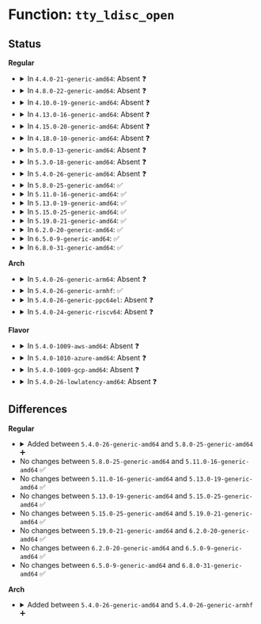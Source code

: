 # Function: <code>tty_ldisc_open</code>

## Status
<b>Regular</b>
<ul>
<li>
<details>
<summary>In <code>4.4.0-21-generic-amd64</code>: Absent ❓</summary>

```json
{
  "name": "tty_ldisc_open",
  "collision_type": "Unique Static",
  "inline_type": "Selective",
  "funcs": [
    {
      "addr": 18446744071583996416,
      "name": "tty_ldisc_open",
      "external": false,
      "loc": "drivers/tty/tty_ldisc.c:441",
      "file": "drivers/tty/tty_ldisc.c",
      "inline": "not declared, inlined",
      "caller_inline": [],
      "caller_func": [
        "drivers/tty/tty_ldisc.c:tty_set_ldisc",
        "drivers/tty/tty_ldisc.c:tty_set_ldisc",
        "drivers/tty/tty_ldisc.c:tty_set_ldisc",
        "drivers/tty/tty_ldisc.c:tty_ldisc_hangup",
        "drivers/tty/tty_ldisc.c:tty_ldisc_hangup",
        "drivers/tty/tty_ldisc.c:tty_ldisc_setup",
        "drivers/tty/tty_ldisc.c:tty_ldisc_setup"
      ]
    }
  ],
  "symbols": [
    {
      "addr": 18446744071583996416,
      "name": "tty_ldisc_open.isra.2",
      "section": ".text",
      "bind": "STB_LOCAL",
      "size": 92
    }
  ]
}
```
</details>
</li>
<li>
<details>
<summary>In <code>4.8.0-22-generic-amd64</code>: Absent ❓</summary>

```json
{
  "name": "tty_ldisc_open",
  "collision_type": "Unique Static",
  "inline_type": "Selective",
  "funcs": [
    {
      "addr": 18446744071584328864,
      "name": "tty_ldisc_open",
      "external": false,
      "loc": "drivers/tty/tty_ldisc.c:457",
      "file": "drivers/tty/tty_ldisc.c",
      "inline": "not declared, inlined",
      "caller_inline": [],
      "caller_func": [
        "drivers/tty/tty_ldisc.c:tty_ldisc_setup",
        "drivers/tty/tty_ldisc.c:tty_ldisc_setup",
        "drivers/tty/tty_ldisc.c:tty_ldisc_reinit",
        "drivers/tty/tty_ldisc.c:tty_set_ldisc",
        "drivers/tty/tty_ldisc.c:tty_set_ldisc",
        "drivers/tty/tty_ldisc.c:tty_set_ldisc"
      ]
    }
  ],
  "symbols": [
    {
      "addr": 18446744071584328864,
      "name": "tty_ldisc_open.isra.3",
      "section": ".text",
      "bind": "STB_LOCAL",
      "size": 85
    }
  ]
}
```
</details>
</li>
<li>
<details>
<summary>In <code>4.10.0-19-generic-amd64</code>: Absent ❓</summary>

```json
{
  "name": "tty_ldisc_open",
  "collision_type": "Unique Static",
  "inline_type": "Selective",
  "funcs": [
    {
      "addr": 18446744071584510816,
      "name": "tty_ldisc_open",
      "external": false,
      "loc": "drivers/tty/tty_ldisc.c:457",
      "file": "drivers/tty/tty_ldisc.c",
      "inline": "not declared, inlined",
      "caller_inline": [],
      "caller_func": [
        "drivers/tty/tty_ldisc.c:tty_ldisc_setup",
        "drivers/tty/tty_ldisc.c:tty_ldisc_setup",
        "drivers/tty/tty_ldisc.c:tty_ldisc_reinit",
        "drivers/tty/tty_ldisc.c:tty_set_ldisc",
        "drivers/tty/tty_ldisc.c:tty_set_ldisc",
        "drivers/tty/tty_ldisc.c:tty_set_ldisc"
      ]
    }
  ],
  "symbols": [
    {
      "addr": 18446744071584510816,
      "name": "tty_ldisc_open.isra.3",
      "section": ".text",
      "bind": "STB_LOCAL",
      "size": 85
    }
  ]
}
```
</details>
</li>
<li>
<details>
<summary>In <code>4.13.0-16-generic-amd64</code>: Absent ❓</summary>

```json
{
  "name": "tty_ldisc_open",
  "collision_type": "Unique Static",
  "inline_type": "Selective",
  "funcs": [
    {
      "addr": 18446744071584589616,
      "name": "tty_ldisc_open",
      "external": false,
      "loc": "drivers/tty/tty_ldisc.c:460",
      "file": "drivers/tty/tty_ldisc.c",
      "inline": "not declared, inlined",
      "caller_inline": [],
      "caller_func": [
        "drivers/tty/tty_ldisc.c:tty_ldisc_setup",
        "drivers/tty/tty_ldisc.c:tty_ldisc_setup",
        "drivers/tty/tty_ldisc.c:tty_ldisc_reinit",
        "drivers/tty/tty_ldisc.c:tty_set_ldisc",
        "drivers/tty/tty_ldisc.c:tty_set_ldisc",
        "drivers/tty/tty_ldisc.c:tty_ldisc_failto"
      ]
    }
  ],
  "symbols": [
    {
      "addr": 18446744071584589616,
      "name": "tty_ldisc_open.isra.1",
      "section": ".text",
      "bind": "STB_LOCAL",
      "size": 60
    }
  ]
}
```
</details>
</li>
<li>
<details>
<summary>In <code>4.15.0-20-generic-amd64</code>: Absent ❓</summary>

```json
{
  "name": "tty_ldisc_open",
  "collision_type": "Unique Static",
  "inline_type": "Selective",
  "funcs": [
    {
      "addr": 18446744071585001680,
      "name": "tty_ldisc_open",
      "external": false,
      "loc": "drivers/tty/tty_ldisc.c:461",
      "file": "drivers/tty/tty_ldisc.c",
      "inline": "not declared, inlined",
      "caller_inline": [],
      "caller_func": [
        "drivers/tty/tty_ldisc.c:tty_ldisc_setup",
        "drivers/tty/tty_ldisc.c:tty_ldisc_setup",
        "drivers/tty/tty_ldisc.c:tty_ldisc_reinit",
        "drivers/tty/tty_ldisc.c:tty_set_ldisc",
        "drivers/tty/tty_ldisc.c:tty_set_ldisc",
        "drivers/tty/tty_ldisc.c:tty_ldisc_failto"
      ]
    }
  ],
  "symbols": [
    {
      "addr": 18446744071585001680,
      "name": "tty_ldisc_open.isra.1",
      "section": ".text",
      "bind": "STB_LOCAL",
      "size": 64
    }
  ]
}
```
</details>
</li>
<li>
<details>
<summary>In <code>4.18.0-10-generic-amd64</code>: Absent ❓</summary>

```json
{
  "name": "tty_ldisc_open",
  "collision_type": "Unique Static",
  "inline_type": "Selective",
  "funcs": [
    {
      "addr": 18446744071585235952,
      "name": "tty_ldisc_open",
      "external": false,
      "loc": "drivers/tty/tty_ldisc.c:447",
      "file": "drivers/tty/tty_ldisc.c",
      "inline": "not declared, inlined",
      "caller_inline": [],
      "caller_func": [
        "drivers/tty/tty_ldisc.c:tty_ldisc_setup",
        "drivers/tty/tty_ldisc.c:tty_ldisc_setup",
        "drivers/tty/tty_ldisc.c:tty_ldisc_reinit",
        "drivers/tty/tty_ldisc.c:tty_set_ldisc",
        "drivers/tty/tty_ldisc.c:tty_ldisc_failto"
      ]
    }
  ],
  "symbols": [
    {
      "addr": 18446744071585235952,
      "name": "tty_ldisc_open.isra.1",
      "section": ".text",
      "bind": "STB_LOCAL",
      "size": 63
    }
  ]
}
```
</details>
</li>
<li>
<details>
<summary>In <code>5.0.0-13-generic-amd64</code>: Absent ❓</summary>

```json
{
  "name": "tty_ldisc_open",
  "collision_type": "Unique Static",
  "inline_type": "Selective",
  "funcs": [
    {
      "addr": 18446744071585355200,
      "name": "tty_ldisc_open",
      "external": false,
      "loc": "drivers/tty/tty_ldisc.c:454",
      "file": "drivers/tty/tty_ldisc.c",
      "inline": "not declared, inlined",
      "caller_inline": [],
      "caller_func": [
        "drivers/tty/tty_ldisc.c:tty_ldisc_setup",
        "drivers/tty/tty_ldisc.c:tty_ldisc_setup",
        "drivers/tty/tty_ldisc.c:tty_ldisc_reinit",
        "drivers/tty/tty_ldisc.c:tty_set_ldisc",
        "drivers/tty/tty_ldisc.c:tty_ldisc_failto"
      ]
    }
  ],
  "symbols": [
    {
      "addr": 18446744071585355200,
      "name": "tty_ldisc_open.isra.1",
      "section": ".text",
      "bind": "STB_LOCAL",
      "size": 63
    }
  ]
}
```
</details>
</li>
<li>
<details>
<summary>In <code>5.3.0-18-generic-amd64</code>: Absent ❓</summary>

```json
{
  "name": "tty_ldisc_open",
  "collision_type": "Unique Static",
  "inline_type": "Selective",
  "funcs": [
    {
      "addr": 0,
      "name": "tty_ldisc_open",
      "external": false,
      "loc": "drivers/tty/tty_ldisc.c:463",
      "file": "drivers/tty/tty_ldisc.c",
      "inline": "not declared, inlined",
      "caller_inline": [],
      "caller_func": [
        "drivers/tty/tty_ldisc.c:tty_ldisc_setup",
        "drivers/tty/tty_ldisc.c:tty_ldisc_setup",
        "drivers/tty/tty_ldisc.c:tty_ldisc_reinit",
        "drivers/tty/tty_ldisc.c:tty_set_ldisc",
        "drivers/tty/tty_ldisc.c:tty_ldisc_failto"
      ]
    }
  ],
  "symbols": [
    {
      "addr": 18446744071585569008,
      "name": "tty_ldisc_open.isra.0",
      "section": ".text",
      "bind": "STB_LOCAL",
      "size": 74
    },
    {
      "addr": 18446744071585571250,
      "name": "tty_ldisc_open.isra.0.cold",
      "section": ".text",
      "bind": "STB_LOCAL",
      "size": 27
    }
  ]
}
```
</details>
</li>
<li>
<details>
<summary>In <code>5.4.0-26-generic-amd64</code>: Absent ❓</summary>

```json
{
  "name": "tty_ldisc_open",
  "collision_type": "Unique Static",
  "inline_type": "Selective",
  "funcs": [
    {
      "addr": 18446744071585709584,
      "name": "tty_ldisc_open",
      "external": false,
      "loc": "drivers/tty/tty_ldisc.c:463",
      "file": "drivers/tty/tty_ldisc.c",
      "inline": "not declared, inlined",
      "caller_inline": [],
      "caller_func": [
        "drivers/tty/tty_ldisc.c:tty_ldisc_setup",
        "drivers/tty/tty_ldisc.c:tty_ldisc_setup",
        "drivers/tty/tty_ldisc.c:tty_ldisc_reinit",
        "drivers/tty/tty_ldisc.c:tty_set_ldisc",
        "drivers/tty/tty_ldisc.c:tty_ldisc_failto"
      ]
    }
  ],
  "symbols": [
    {
      "addr": 18446744071585709584,
      "name": "tty_ldisc_open.isra.0",
      "section": ".text",
      "bind": "STB_LOCAL",
      "size": 66
    }
  ]
}
```
</details>
</li>
<li>
<details>
<summary>In <code>5.8.0-25-generic-amd64</code>: ✅</summary>

```c
int tty_ldisc_open(struct tty_struct * tty, struct tty_ldisc * ld)
```

```json
{
  "name": "tty_ldisc_open",
  "collision_type": "Unique Static",
  "inline_type": "No",
  "funcs": [
    {
      "addr": 18446744071586438816,
      "name": "tty_ldisc_open",
      "external": false,
      "loc": "drivers/tty/tty_ldisc.c:458",
      "file": "drivers/tty/tty_ldisc.c",
      "inline": "seen, unknown",
      "caller_inline": [],
      "caller_func": [
        "drivers/tty/tty_ldisc.c:tty_ldisc_setup",
        "drivers/tty/tty_ldisc.c:tty_ldisc_setup",
        "drivers/tty/tty_ldisc.c:tty_ldisc_reinit",
        "drivers/tty/tty_ldisc.c:tty_set_ldisc",
        "drivers/tty/tty_ldisc.c:tty_ldisc_failto"
      ]
    }
  ],
  "symbols": [
    {
      "addr": 18446744071586438816,
      "name": "tty_ldisc_open",
      "section": ".text",
      "bind": "STB_LOCAL",
      "size": 75
    }
  ]
}
```
</details>
</li>
<li>
<details>
<summary>In <code>5.11.0-16-generic-amd64</code>: ✅</summary>

```c
int tty_ldisc_open(struct tty_struct * tty, struct tty_ldisc * ld)
```

```json
{
  "name": "tty_ldisc_open",
  "collision_type": "Unique Static",
  "inline_type": "No",
  "funcs": [
    {
      "addr": 18446744071586553344,
      "name": "tty_ldisc_open",
      "external": false,
      "loc": "drivers/tty/tty_ldisc.c:457",
      "file": "drivers/tty/tty_ldisc.c",
      "inline": "seen, unknown",
      "caller_inline": [],
      "caller_func": [
        "drivers/tty/tty_ldisc.c:tty_ldisc_setup",
        "drivers/tty/tty_ldisc.c:tty_ldisc_setup",
        "drivers/tty/tty_ldisc.c:tty_ldisc_reinit",
        "drivers/tty/tty_ldisc.c:tty_set_ldisc",
        "drivers/tty/tty_ldisc.c:tty_ldisc_failto"
      ]
    }
  ],
  "symbols": [
    {
      "addr": 18446744071586553344,
      "name": "tty_ldisc_open",
      "section": ".text",
      "bind": "STB_LOCAL",
      "size": 75
    }
  ]
}
```
</details>
</li>
<li>
<details>
<summary>In <code>5.13.0-19-generic-amd64</code>: ✅</summary>

```c
int tty_ldisc_open(struct tty_struct * tty, struct tty_ldisc * ld)
```

```json
{
  "name": "tty_ldisc_open",
  "collision_type": "Unique Static",
  "inline_type": "No",
  "funcs": [
    {
      "addr": 18446744071586438304,
      "name": "tty_ldisc_open",
      "external": false,
      "loc": "drivers/tty/tty_ldisc.c:458",
      "file": "drivers/tty/tty_ldisc.c",
      "inline": "seen, unknown",
      "caller_inline": [],
      "caller_func": [
        "drivers/tty/tty_ldisc.c:tty_ldisc_setup",
        "drivers/tty/tty_ldisc.c:tty_ldisc_setup",
        "drivers/tty/tty_ldisc.c:tty_ldisc_reinit",
        "drivers/tty/tty_ldisc.c:tty_set_ldisc",
        "drivers/tty/tty_ldisc.c:tty_ldisc_failto"
      ]
    }
  ],
  "symbols": [
    {
      "addr": 18446744071586438304,
      "name": "tty_ldisc_open",
      "section": ".text",
      "bind": "STB_LOCAL",
      "size": 75
    }
  ]
}
```
</details>
</li>
<li>
<details>
<summary>In <code>5.15.0-25-generic-amd64</code>: ✅</summary>

```c
int tty_ldisc_open(struct tty_struct * tty, struct tty_ldisc * ld)
```

```json
{
  "name": "tty_ldisc_open",
  "collision_type": "Unique Static",
  "inline_type": "No",
  "funcs": [
    {
      "addr": 18446744071586964016,
      "name": "tty_ldisc_open",
      "external": false,
      "loc": "drivers/tty/tty_ldisc.c:443",
      "file": "drivers/tty/tty_ldisc.c",
      "inline": "seen, unknown",
      "caller_inline": [],
      "caller_func": [
        "drivers/tty/tty_ldisc.c:tty_ldisc_setup",
        "drivers/tty/tty_ldisc.c:tty_ldisc_setup",
        "drivers/tty/tty_ldisc.c:tty_ldisc_reinit",
        "drivers/tty/tty_ldisc.c:tty_set_ldisc",
        "drivers/tty/tty_ldisc.c:tty_ldisc_failto"
      ]
    }
  ],
  "symbols": [
    {
      "addr": 18446744071586964016,
      "name": "tty_ldisc_open",
      "section": ".text",
      "bind": "STB_LOCAL",
      "size": 75
    }
  ]
}
```
</details>
</li>
<li>
<details>
<summary>In <code>5.19.0-21-generic-amd64</code>: ✅</summary>

```c
int tty_ldisc_open(struct tty_struct * tty, struct tty_ldisc * ld)
```

```json
{
  "name": "tty_ldisc_open",
  "collision_type": "Unique Static",
  "inline_type": "No",
  "funcs": [
    {
      "addr": 18446744071588259088,
      "name": "tty_ldisc_open",
      "external": false,
      "loc": "drivers/tty/tty_ldisc.c:427",
      "file": "drivers/tty/tty_ldisc.c",
      "inline": "seen, unknown",
      "caller_inline": [],
      "caller_func": [
        "drivers/tty/tty_ldisc.c:tty_ldisc_setup",
        "drivers/tty/tty_ldisc.c:tty_ldisc_setup",
        "drivers/tty/tty_ldisc.c:tty_ldisc_reinit",
        "drivers/tty/tty_ldisc.c:tty_set_ldisc",
        "drivers/tty/tty_ldisc.c:tty_ldisc_failto"
      ]
    }
  ],
  "symbols": [
    {
      "addr": 18446744071588259088,
      "name": "tty_ldisc_open",
      "section": ".text",
      "bind": "STB_LOCAL",
      "size": 91
    }
  ]
}
```
</details>
</li>
<li>
<details>
<summary>In <code>6.2.0-20-generic-amd64</code>: ✅</summary>

```c
int tty_ldisc_open(struct tty_struct * tty, struct tty_ldisc * ld)
```

```json
{
  "name": "tty_ldisc_open",
  "collision_type": "Unique Static",
  "inline_type": "No",
  "funcs": [
    {
      "addr": 18446744071589672368,
      "name": "tty_ldisc_open",
      "external": false,
      "loc": "drivers/tty/tty_ldisc.c:427",
      "file": "drivers/tty/tty_ldisc.c",
      "inline": "seen, unknown",
      "caller_inline": [],
      "caller_func": [
        "drivers/tty/tty_ldisc.c:tty_ldisc_setup",
        "drivers/tty/tty_ldisc.c:tty_ldisc_setup",
        "drivers/tty/tty_ldisc.c:tty_ldisc_reinit",
        "drivers/tty/tty_ldisc.c:tty_set_ldisc",
        "drivers/tty/tty_ldisc.c:tty_ldisc_failto"
      ]
    }
  ],
  "symbols": [
    {
      "addr": 18446744071589672368,
      "name": "tty_ldisc_open",
      "section": ".text",
      "bind": "STB_LOCAL",
      "size": 91
    }
  ]
}
```
</details>
</li>
<li>
<details>
<summary>In <code>6.5.0-9-generic-amd64</code>: ✅</summary>

```c
int tty_ldisc_open(struct tty_struct * tty, struct tty_ldisc * ld)
```

```json
{
  "name": "tty_ldisc_open",
  "collision_type": "Unique Static",
  "inline_type": "No",
  "funcs": [
    {
      "addr": 18446744071589976576,
      "name": "tty_ldisc_open",
      "external": false,
      "loc": "drivers/tty/tty_ldisc.c:426",
      "file": "drivers/tty/tty_ldisc.c",
      "inline": "seen, unknown",
      "caller_inline": [],
      "caller_func": [
        "drivers/tty/tty_ldisc.c:tty_ldisc_setup",
        "drivers/tty/tty_ldisc.c:tty_ldisc_setup",
        "drivers/tty/tty_ldisc.c:tty_ldisc_reinit",
        "drivers/tty/tty_ldisc.c:tty_set_ldisc",
        "drivers/tty/tty_ldisc.c:tty_ldisc_failto"
      ]
    }
  ],
  "symbols": [
    {
      "addr": 18446744071589976576,
      "name": "tty_ldisc_open",
      "section": ".text",
      "bind": "STB_LOCAL",
      "size": 79
    }
  ]
}
```
</details>
</li>
<li>
<details>
<summary>In <code>6.8.0-31-generic-amd64</code>: ✅</summary>

```c
int tty_ldisc_open(struct tty_struct * tty, struct tty_ldisc * ld)
```

```json
{
  "name": "tty_ldisc_open",
  "collision_type": "Unique Static",
  "inline_type": "No",
  "funcs": [
    {
      "addr": 18446744071590315248,
      "name": "tty_ldisc_open",
      "external": false,
      "loc": "drivers/tty/tty_ldisc.c:426",
      "file": "drivers/tty/tty_ldisc.c",
      "inline": "seen, unknown",
      "caller_inline": [],
      "caller_func": [
        "drivers/tty/tty_ldisc.c:tty_ldisc_setup",
        "drivers/tty/tty_ldisc.c:tty_ldisc_setup",
        "drivers/tty/tty_ldisc.c:tty_ldisc_reinit",
        "drivers/tty/tty_ldisc.c:tty_set_ldisc",
        "drivers/tty/tty_ldisc.c:tty_ldisc_failto"
      ]
    }
  ],
  "symbols": [
    {
      "addr": 18446744071590315248,
      "name": "tty_ldisc_open",
      "section": ".text",
      "bind": "STB_LOCAL",
      "size": 79
    }
  ]
}
```
</details>
</li>
</ul>
<b>Arch</b>
<ul>
<li>
<details>
<summary>In <code>5.4.0-26-generic-arm64</code>: Absent ❓</summary>

```json
{
  "name": "tty_ldisc_open",
  "collision_type": "Unique Static",
  "inline_type": "Selective",
  "funcs": [
    {
      "addr": 18446603336498396760,
      "name": "tty_ldisc_open",
      "external": false,
      "loc": "drivers/tty/tty_ldisc.c:463",
      "file": "drivers/tty/tty_ldisc.c",
      "inline": "not declared, inlined",
      "caller_inline": [],
      "caller_func": [
        "drivers/tty/tty_ldisc.c:tty_ldisc_setup",
        "drivers/tty/tty_ldisc.c:tty_ldisc_setup",
        "drivers/tty/tty_ldisc.c:tty_ldisc_reinit",
        "drivers/tty/tty_ldisc.c:tty_set_ldisc",
        "drivers/tty/tty_ldisc.c:tty_ldisc_failto"
      ]
    }
  ],
  "symbols": [
    {
      "addr": 18446603336498396760,
      "name": "tty_ldisc_open.isra.0",
      "section": ".text",
      "bind": "STB_LOCAL",
      "size": 216
    }
  ]
}
```
</details>
</li>
<li>
<details>
<summary>In <code>5.4.0-26-generic-armhf</code>: ✅</summary>

```c
int tty_ldisc_open(struct tty_struct * tty, struct tty_ldisc * ld)
```

```json
{
  "name": "tty_ldisc_open",
  "collision_type": "Unique Static",
  "inline_type": "No",
  "funcs": [
    {
      "addr": 3231073240,
      "name": "tty_ldisc_open",
      "external": false,
      "loc": "drivers/tty/tty_ldisc.c:463",
      "file": "drivers/tty/tty_ldisc.c",
      "inline": "seen, unknown",
      "caller_inline": [],
      "caller_func": [
        "drivers/tty/tty_ldisc.c:tty_ldisc_setup",
        "drivers/tty/tty_ldisc.c:tty_ldisc_setup",
        "drivers/tty/tty_ldisc.c:tty_ldisc_reinit",
        "drivers/tty/tty_ldisc.c:tty_set_ldisc",
        "drivers/tty/tty_ldisc.c:tty_ldisc_failto"
      ]
    }
  ],
  "symbols": [
    {
      "addr": 3231073240,
      "name": "tty_ldisc_open",
      "section": ".text",
      "bind": "STB_LOCAL",
      "size": 144
    }
  ]
}
```
</details>
</li>
<li>
<details>
<summary>In <code>5.4.0-26-generic-ppc64el</code>: Absent ❓</summary>

```json
{
  "name": "tty_ldisc_open",
  "collision_type": "Unique Static",
  "inline_type": "Selective",
  "funcs": [
    {
      "addr": 13835058055291581104,
      "name": "tty_ldisc_open",
      "external": false,
      "loc": "drivers/tty/tty_ldisc.c:463",
      "file": "drivers/tty/tty_ldisc.c",
      "inline": "not declared, inlined",
      "caller_inline": [],
      "caller_func": [
        "drivers/tty/tty_ldisc.c:tty_ldisc_setup",
        "drivers/tty/tty_ldisc.c:tty_ldisc_setup",
        "drivers/tty/tty_ldisc.c:tty_ldisc_reinit",
        "drivers/tty/tty_ldisc.c:tty_set_ldisc",
        "drivers/tty/tty_ldisc.c:tty_ldisc_failto"
      ]
    }
  ],
  "symbols": [
    {
      "addr": 13835058055291581104,
      "name": "tty_ldisc_open.isra.0",
      "section": ".text",
      "bind": "STB_LOCAL",
      "size": 228
    }
  ]
}
```
</details>
</li>
<li>
<details>
<summary>In <code>5.4.0-24-generic-riscv64</code>: Absent ❓</summary>

```json
{
  "name": "tty_ldisc_open",
  "collision_type": "Unique Static",
  "inline_type": "Selective",
  "funcs": [
    {
      "addr": 18446743936276059310,
      "name": "tty_ldisc_open",
      "external": false,
      "loc": "drivers/tty/tty_ldisc.c:463",
      "file": "drivers/tty/tty_ldisc.c",
      "inline": "not declared, inlined",
      "caller_inline": [],
      "caller_func": [
        "drivers/tty/tty_ldisc.c:tty_ldisc_setup",
        "drivers/tty/tty_ldisc.c:tty_ldisc_setup",
        "drivers/tty/tty_ldisc.c:tty_ldisc_reinit",
        "drivers/tty/tty_ldisc.c:tty_set_ldisc",
        "drivers/tty/tty_ldisc.c:tty_ldisc_failto"
      ]
    }
  ],
  "symbols": [
    {
      "addr": 18446743936276059310,
      "name": "tty_ldisc_open.isra.0",
      "section": ".text",
      "bind": "STB_LOCAL",
      "size": 90
    }
  ]
}
```
</details>
</li>
</ul>
<b>Flavor</b>
<ul>
<li>
<details>
<summary>In <code>5.4.0-1009-aws-amd64</code>: Absent ❓</summary>

```json
{
  "name": "tty_ldisc_open",
  "collision_type": "Unique Static",
  "inline_type": "Selective",
  "funcs": [
    {
      "addr": 18446744071585470608,
      "name": "tty_ldisc_open",
      "external": false,
      "loc": "drivers/tty/tty_ldisc.c:463",
      "file": "drivers/tty/tty_ldisc.c",
      "inline": "not declared, inlined",
      "caller_inline": [],
      "caller_func": [
        "drivers/tty/tty_ldisc.c:tty_ldisc_setup",
        "drivers/tty/tty_ldisc.c:tty_ldisc_setup",
        "drivers/tty/tty_ldisc.c:tty_ldisc_reinit",
        "drivers/tty/tty_ldisc.c:tty_set_ldisc",
        "drivers/tty/tty_ldisc.c:tty_ldisc_failto"
      ]
    }
  ],
  "symbols": [
    {
      "addr": 18446744071585470608,
      "name": "tty_ldisc_open.isra.0",
      "section": ".text",
      "bind": "STB_LOCAL",
      "size": 66
    }
  ]
}
```
</details>
</li>
<li>
<details>
<summary>In <code>5.4.0-1010-azure-amd64</code>: Absent ❓</summary>

```json
{
  "name": "tty_ldisc_open",
  "collision_type": "Unique Static",
  "inline_type": "Selective",
  "funcs": [
    {
      "addr": 18446744071585340624,
      "name": "tty_ldisc_open",
      "external": false,
      "loc": "drivers/tty/tty_ldisc.c:463",
      "file": "drivers/tty/tty_ldisc.c",
      "inline": "not declared, inlined",
      "caller_inline": [],
      "caller_func": [
        "drivers/tty/tty_ldisc.c:tty_ldisc_setup",
        "drivers/tty/tty_ldisc.c:tty_ldisc_setup",
        "drivers/tty/tty_ldisc.c:tty_ldisc_reinit",
        "drivers/tty/tty_ldisc.c:tty_set_ldisc",
        "drivers/tty/tty_ldisc.c:tty_ldisc_failto"
      ]
    }
  ],
  "symbols": [
    {
      "addr": 18446744071585340624,
      "name": "tty_ldisc_open.isra.0",
      "section": ".text",
      "bind": "STB_LOCAL",
      "size": 66
    }
  ]
}
```
</details>
</li>
<li>
<details>
<summary>In <code>5.4.0-1009-gcp-amd64</code>: Absent ❓</summary>

```json
{
  "name": "tty_ldisc_open",
  "collision_type": "Unique Static",
  "inline_type": "Selective",
  "funcs": [
    {
      "addr": 18446744071585659984,
      "name": "tty_ldisc_open",
      "external": false,
      "loc": "drivers/tty/tty_ldisc.c:463",
      "file": "drivers/tty/tty_ldisc.c",
      "inline": "not declared, inlined",
      "caller_inline": [],
      "caller_func": [
        "drivers/tty/tty_ldisc.c:tty_ldisc_setup",
        "drivers/tty/tty_ldisc.c:tty_ldisc_setup",
        "drivers/tty/tty_ldisc.c:tty_ldisc_reinit",
        "drivers/tty/tty_ldisc.c:tty_set_ldisc",
        "drivers/tty/tty_ldisc.c:tty_ldisc_failto"
      ]
    }
  ],
  "symbols": [
    {
      "addr": 18446744071585659984,
      "name": "tty_ldisc_open.isra.0",
      "section": ".text",
      "bind": "STB_LOCAL",
      "size": 66
    }
  ]
}
```
</details>
</li>
<li>
<details>
<summary>In <code>5.4.0-26-lowlatency-amd64</code>: Absent ❓</summary>

```json
{
  "name": "tty_ldisc_open",
  "collision_type": "Unique Static",
  "inline_type": "Selective",
  "funcs": [
    {
      "addr": 18446744071585768096,
      "name": "tty_ldisc_open",
      "external": false,
      "loc": "drivers/tty/tty_ldisc.c:463",
      "file": "drivers/tty/tty_ldisc.c",
      "inline": "not declared, inlined",
      "caller_inline": [],
      "caller_func": [
        "drivers/tty/tty_ldisc.c:tty_ldisc_setup",
        "drivers/tty/tty_ldisc.c:tty_ldisc_setup",
        "drivers/tty/tty_ldisc.c:tty_ldisc_reinit",
        "drivers/tty/tty_ldisc.c:tty_set_ldisc",
        "drivers/tty/tty_ldisc.c:tty_ldisc_failto"
      ]
    }
  ],
  "symbols": [
    {
      "addr": 18446744071585768096,
      "name": "tty_ldisc_open.isra.0",
      "section": ".text",
      "bind": "STB_LOCAL",
      "size": 66
    }
  ]
}
```
</details>
</li>
</ul>

## Differences
<b>Regular</b>
<ul>
<li>
<details>
<summary>Added between <code>5.4.0-26-generic-amd64</code> and <code>5.8.0-25-generic-amd64</code> ➕</summary>

```c
int tty_ldisc_open(struct tty_struct * tty, struct tty_ldisc * ld)
```
</details>
</li>
<li>
No changes between <code>5.8.0-25-generic-amd64</code> and <code>5.11.0-16-generic-amd64</code> ✅
</li>
<li>
No changes between <code>5.11.0-16-generic-amd64</code> and <code>5.13.0-19-generic-amd64</code> ✅
</li>
<li>
No changes between <code>5.13.0-19-generic-amd64</code> and <code>5.15.0-25-generic-amd64</code> ✅
</li>
<li>
No changes between <code>5.15.0-25-generic-amd64</code> and <code>5.19.0-21-generic-amd64</code> ✅
</li>
<li>
No changes between <code>5.19.0-21-generic-amd64</code> and <code>6.2.0-20-generic-amd64</code> ✅
</li>
<li>
No changes between <code>6.2.0-20-generic-amd64</code> and <code>6.5.0-9-generic-amd64</code> ✅
</li>
<li>
No changes between <code>6.5.0-9-generic-amd64</code> and <code>6.8.0-31-generic-amd64</code> ✅
</li>
</ul>
<b>Arch</b>
<ul>
<li>
<details>
<summary>Added between <code>5.4.0-26-generic-amd64</code> and <code>5.4.0-26-generic-armhf</code> ➕</summary>

```c
int tty_ldisc_open(struct tty_struct * tty, struct tty_ldisc * ld)
```
</details>
</li>
</ul>
